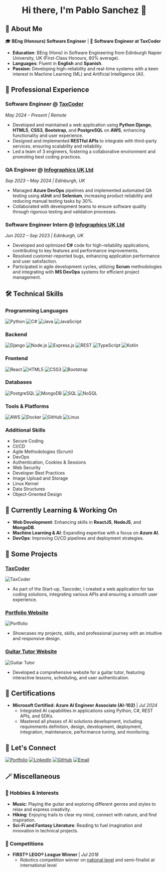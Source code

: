 <h1 align="center">Hi there, I'm Pablo Sanchez 👋</h1>

## 🚀 About Me

🎓 **BEng (Honours) Software Engineer** | 💼 **Software Engineer at TaxCoder** 

- **Education**: BEng (Hons) in Software Engineering from Edinburgh Napier University, UK (First-Class Honours, 80% average).
- **Languages**: Fluent in **English** and **Spanish**.
- **Passion**: Developing high-reliability and real-time systems with a keen interest in Machine Learning (ML) and Artificial Intelligence (AI).

## 💼 Professional Experience

### **Software Engineer** @ [TaxCoder](https://taxcoder.cz/)
*May 2024 – Present | Remote*

- Developed and maintained a web application using **Python Django**, **HTML5**, **CSS3**, **Bootstrap**, and **PostgreSQL** on **AWS**, enhancing functionality and user experience.
- Designed and implemented **RESTful APIs** to integrate with third-party services, ensuring scalability and reliability.
- Led a team of 3 engineers, fostering a collaborative environment and promoting best coding practices.

### **QA Engineer** @ [Infographics UK Ltd](https://www.infographics.co.uk/)
*Sep 2023 – May 2024 | Edinburgh, UK*

- Managed **Azure DevOps** pipelines and implemented automated QA testing using **xUnit** and **Selenium**, increasing product reliability and reducing manual testing tasks by 30%.
- Collaborated with development teams to ensure software quality through rigorous testing and validation processes.

### **Software Engineer Intern** @ [Infographics UK Ltd](https://www.infographics.co.uk/)
*Jun 2022 – Sep 2023 | Edinburgh, UK*

- Developed and optimized **C#** code for high-reliability applications, contributing to key features and performance improvements.
- Resolved customer-reported bugs, enhancing application performance and user satisfaction.
- Participated in agile development cycles, utilizing **Scrum** methodologies and integrating with **MS DevOps** systems for efficient project management.

## 🛠️ Technical Skills

### **Programming Languages**
![Python](https://img.shields.io/badge/Python-3776AB?style=flat&logo=python&logoColor=white)
![C#](https://img.shields.io/badge/C%23-239120?style=flat&logo=c-sharp&logoColor=white)
![Java](https://img.shields.io/badge/Java-007396?style=flat&logo=java&logoColor=white)
![JavaScript](https://img.shields.io/badge/JavaScript-F7DF1E?style=flat&logo=javascript&logoColor=white)

### **Backend**
![Django](https://img.shields.io/badge/Django-092E20?style=flat&logo=django&logoColor=white)
![Node.js](https://img.shields.io/badge/Node.js-339933?style=flat&logo=node.js&logoColor=white)
![Express.js](https://img.shields.io/badge/Express.js-000000?style=flat&logo=express&logoColor=white)
![REST](https://img.shields.io/badge/REST-000000?style=flat&logo=rest&logoColor=white)
![TypeScript](https://img.shields.io/badge/TypeScript-007ACC?style=flat&logo=typescript&logoColor=white)
![Kotlin](https://img.shields.io/badge/Kotlin-0095D5?style=flat&logo=kotlin&logoColor=white)

### **Frontend**
![React](https://img.shields.io/badge/React-61DAFB?style=flat&logo=react&logoColor=white)
![HTML5](https://img.shields.io/badge/HTML5-E34F26?style=flat&logo=html5&logoColor=white)
![CSS3](https://img.shields.io/badge/CSS3-1572B6?style=flat&logo=css3&logoColor=white)
![Bootstrap](https://img.shields.io/badge/Bootstrap-7952B3?style=flat&logo=bootstrap&logoColor=white)

### **Databases**
![PostgreSQL](https://img.shields.io/badge/PostgreSQL-336791?style=flat&logo=postgresql&logoColor=white)
![MongoDB](https://img.shields.io/badge/MongoDB-47A248?style=flat&logo=mongodb&logoColor=white)
![SQL](https://img.shields.io/badge/SQL-4479A1?style=flat&logo=sql&logoColor=white)
![NoSQL](https://img.shields.io/badge/NoSQL-000000?style=flat&logo=nosql&logoColor=white)

### **Tools & Platforms**
![AWS](https://img.shields.io/badge/AWS-232F3E?style=flat&logo=amazon-aws&logoColor=white)
![Docker](https://img.shields.io/badge/Docker-2496ED?style=flat&logo=docker&logoColor=white)
![GitHub](https://img.shields.io/badge/GitHub-181717?style=flat&logo=github&logoColor=white)
![Linux](https://img.shields.io/badge/Linux-FCC624?style=flat&logo=linux&logoColor=black)

### **Additional Skills**
- Secure Coding
- CI/CD
- Agile Methodologies (Scrum)
- DevOps
- Authentication, Cookies & Sessions
- Web Security
- Developer Best Practices
- Image Upload and Storage
- Linux Kernel
- Data Structures
- Object-Oriented Design

## 🌱 Currently Learning & Working On

- **Web Development**: Enhancing skills in **ReactJS**, **NodeJS**, and **MongoDB**.
- **Machine Learning & AI**: Expanding expertise with a focus on **Azure AI**.
- **DevOps**: Improving CI/CD pipelines and deployment strategies.

## 📂 Some Projects

### [TaxCoder](https://taxcoder.cz/)
![TaxCoder](https://img.shields.io/badge/Web-App-Blue?style=flat&logo=django&logoColor=white)
- As part of the Start-up, Taxcoder, I created a web application for tax coding solutions, integrating various APIs and ensuring a smooth user experience.

### [Portfolio Website](https://pablosancheznarro.com/)
![Portfolio](https://img.shields.io/badge/Website-Portfolio-ff69b4?style=flat&logo=google-chrome&logoColor=white)
- Showcases my projects, skills, and professional journey with an intuitive and responsive design.

### [Guitar Tutor Website](https://guitar-tutor-website-production.up.railway.app/)
![Guitar Tutor](https://img.shields.io/badge/Web-App-Blue?style=flat&logo=flask&logoColor=white)
- Developed a comprehensive website for a guitar tutor, featuring interactive lessons, scheduling, and user authentication.

## 📜 Certifications

- **Microsoft Certified: Azure AI Engineer Associate (AI-102)** | *Jul 2024*
  - Integrated AI capabilities in applications using Python, C#, REST APIs, and SDKs.
  - Mastered all phases of AI solutions development, including requirements definition, design, development, deployment, integration, maintenance, performance tuning, and monitoring.

## 🔗 Let's Connect

[![Portfolio](https://img.shields.io/badge/Portfolio-pablosancheznarro.com-blue?style=for-the-badge&logo=Google-Chrome&logoColor=white)](https://pablosancheznarro.com/)
[![LinkedIn](https://img.shields.io/badge/LinkedIn-pablosanchezn-blue?style=for-the-badge&logo=linkedin&logoColor=white)](https://www.linkedin.com/in/pablosanchezn/)
[![GitHub](https://img.shields.io/badge/GitHub-PabloSczn-gray?style=for-the-badge&logo=github&logoColor=white)](https://github.com/PabloSczn)
[![Email](https://img.shields.io/badge/Email-sancheznarro.pablo@gmail.com-c14438?style=for-the-badge&logo=gmail&logoColor=white)](mailto:sancheznarro.pablo@gmail.com)

## 🪄 Miscellaneous
### 🎨 Hobbies & Interests

- **Music**: Playing the guitar and exploring different genres and styles to relax and express creativity.
- **Hiking**: Enjoying trails to clear my mind, connect with nature, and find inspiration.
- **Sci-Fi and Fantasy Literature**: Reading to fuel imagination and innovation in technical projects.

### 🏅 Competitions

- **FIRST® LEGO® League Winner** | *Jul 2018*
  - Robotics competition winner on [national level](https://www.upm.es/e-politecnica/imperial-y-parrots-ganadores-de-la-first-lego-league-en-la-upm/) and semi-finalist at international level
